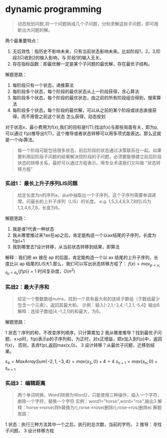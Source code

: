 # dynamic programming
>动态规划问题,将一个问题拆成几个子问题，分别求解这些子问题，即可推断出大问题的解。

两个最重要特点：
1. 无后效性：指历史不影响未来，只有当前状态影响未来。比如阶段1，2，3,阶段3只收到2的输入影响，与
阶段1的输入无关。
2. 存在指标函数：即最优解一定是某个子问题的最优解，存在最优子结构。

解题思路：
1. 每阶段只有一个状态，递推算法
2. 每阶段多个状态，每个阶段的最优状态从上一阶段获得，贪心算法
3. 每阶段多个状态，每个阶段的最优状态，由之前的所有阶段组合得到，搜索算法
4. 每阶段多个状态，每个阶段的最优解，可以从之前的某个阶段或状态直接获得，而不用管之前这个状态
怎么获得，动态规划

对于状态x，最小费用为f(x),我们的目标是f(T);找出f(x)与那些局面有关，即为p,可以通过
f(p)推导出f(T)，这个推导或者状态转移可以用多项式能表达。那么这就是一个dp算法。

> 每一个阶段可能包括很多状态，前后阶段的状态通过决策联系在一起。如果要利用前阶段子问题的结果解决现阶段的子问题，必须要能够建立前后阶段状态的转移关系，最好可以通过方程表示。用专业术语我们又叫做
>"状态转移方程”

### 实战1： 最长上升子序列LIS问题
>给定长度为n的序列a，从a中抽取出一个子序列，这个子序列需要单调递增。问最长的上升子序列（LIS）的长度。
e.g. 1,5,3,4,6,9,7,8的LIS为1,3,4,6,7,8，长度为6。

解题思路：

1. 我是谁?代表一种状态
2. 我从哪里推过来?ax在ap之后，肯定能构造一个以ax结尾的子序列，长度为f(p)+1
3. 我到哪里去?设计转移，从当前状态转移到结果，即算法

解释：我们把 ax 接在 ap 的后面，肯定能构造一个以 ax 结尾的上升子序列，长度比以 ap 结尾的LIS大1.那么，我们可以写出状态转移方程了：
$f(x) = max_{p<x,a_p<a_x}\{f(p)\}$ + 1
时间复杂度，$O(n^2)$

### 实战2：最大子序和
>给定一个整数数组nums，找到一个具有最大和的连续子数组（子数组最少包含一个元素），返回其最大和。
>示例：输入[-2,1,-3,4,-1,2,1,-5,4】输出6
>解释：连续子数组[4,-1,2,1]的和最大，为6。



解题思路：

1 状态？序列的和，不改变序列顺序，只计算累加
2 我从哪里推导？找到最优子问题，x>p时，f(p)表示p的子序列和，为正时，对x正增益，把x加入到f(p)中，返回f(x)，
否则，丢弃f(p),返回max(x,0)。
3 设计转移？从最优子问题，迁移到结果。


$s_4=MaxArraySum\{-2,1,-3,4\} = max\{s_3,0\}+4=4$
$s_{n+1}=max\{s_n,0\}+s_{n+1}$

### 实战3： 编辑距离
> 两个单词转换，Word1转换为Word2，只能使用三种操作，插入一个字符，删除一个字符，替换一个字符
> 实例：word1="horse",word="ros",输出3
> 解释：horse->rorse(将h替换为r),rorse->rose(删除r),rose->ros(删除e)
解题思路：

1 状态：执行三种方法其中一个之后，执行的总次数，当前的字符。
2 推导：寻找子问题，
3 设计转移方程
